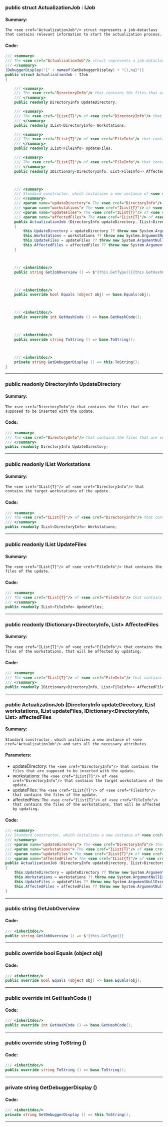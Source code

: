 ### public struct ActualizationJob : IJob 


#### Summary:
```The <see cref="ActualizationJob"/> struct represents a job-dataclass that contains relevant information to start the actualization process.```


#### Code:
```cs
/// <summary>
/// The <see cref="ActualizationJob"/> struct represents a job-dataclass that contains relevant information to start the actualization process.
/// </summary>
[DebuggerDisplay("{" + nameof(GetDebuggerDisplay) + "(),nq}")]
public struct ActualizationJob : IJob
{

	/// <summary>
	/// The <see cref="DirectoryInfo"/> that contains the files that are supposed to be inserted with the update.
	/// </summary>
	public readonly DirectoryInfo UpdateDirectory;

	/// <summary>
	/// The <see cref="IList{T}"/> of <see cref="DirectoryInfo"/> that contains the target workstations of the update.
	/// </summary>
	public readonly IList<DirectoryInfo> Workstations;

	/// <summary>
	/// The <see cref="IList{T}"/> of <see cref="FileInfo"/> that contains the files of the update.
	/// </summary>
	public readonly IList<FileInfo> UpdateFiles;

	/// <summary>
	/// The <see cref="IList{T}"/> of <see cref="FileInfo"/> that contains the files of the workstations, that will be affected by updating.
	/// </summary>
	public readonly IDictionary<DirectoryInfo, List<FileInfo>> AffectedFiles;



	/// <summary>
	/// Standard constructor, which initalizes a new instance of <see cref="ActualizationJob"/> and sets all the necessary attributes.
	/// </summary>
	/// <param name="updateDirectory"> The <see cref="DirectoryInfo"/> that contains the files that are supposed to be inserted with the update. </param>
	/// <param name="workstations"> The <see cref="IList{T}"/> of <see cref="DirectoryInfo"/> that contains the target workstations of the update. </param>
	/// <param name="updateFiles"> The <see cref="IList{T}"/> of <see cref="FileInfo"/> that contains the files of the update. </param>
	/// <param name="affectedFiles"> The <see cref="IList{T}"/> of <see cref="FileInfo"/> that contains the files of the workstations, that will be affected by updating. </param>
	public ActualizationJob (DirectoryInfo updateDirectory, IList<DirectoryInfo> workstations, IList<FileInfo> updateFiles, IDictionary<DirectoryInfo, List<FileInfo>> affectedFiles)
	{
		this.UpdateDirectory = updateDirectory ?? throw new System.ArgumentNullException(nameof(updateDirectory));
		this.Workstations = workstations ?? throw new System.ArgumentNullException(nameof(workstations));
		this.UpdateFiles = updateFiles ?? throw new System.ArgumentNullException(nameof(updateFiles));
		this.AffectedFiles = affectedFiles ?? throw new System.ArgumentNullException(nameof(affectedFiles));
	}



	/// <inheritdoc/>
	public string GetJobOverview () => $"{this.GetType()}{this.GetHashCode()} [updateDir=\"{this.UpdateDirectory}\", workstations=\"{this.Workstations}\"]";



	/// <inheritdoc/>
	public override bool Equals (object obj) => base.Equals(obj);



	/// <inheritdoc/>
	public override int GetHashCode () => base.GetHashCode();



	/// <inheritdoc/>
	public override string ToString () => base.ToString();



	/// <inheritdoc/>
	private string GetDebuggerDisplay () => this.ToString();
}
```

---
### public readonly DirectoryInfo UpdateDirectory 


#### Summary:
```The <see cref="DirectoryInfo"/> that contains the files that are supposed to be inserted with the update.```


#### Code:
```cs
/// <summary>
/// The <see cref="DirectoryInfo"/> that contains the files that are supposed to be inserted with the update.
/// </summary>
public readonly DirectoryInfo UpdateDirectory;
```

---
### public readonly IList<DirectoryInfo> Workstations 


#### Summary:
```The <see cref="IList{T}"/> of <see cref="DirectoryInfo"/> that contains the target workstations of the update.```


#### Code:
```cs
/// <summary>
/// The <see cref="IList{T}"/> of <see cref="DirectoryInfo"/> that contains the target workstations of the update.
/// </summary>
public readonly IList<DirectoryInfo> Workstations;
```

---
### public readonly IList<FileInfo> UpdateFiles 


#### Summary:
```The <see cref="IList{T}"/> of <see cref="FileInfo"/> that contains the files of the update.```


#### Code:
```cs
/// <summary>
/// The <see cref="IList{T}"/> of <see cref="FileInfo"/> that contains the files of the update.
/// </summary>
public readonly IList<FileInfo> UpdateFiles;
```

---
### public readonly IDictionary<DirectoryInfo, List<FileInfo>> AffectedFiles 


#### Summary:
```The <see cref="IList{T}"/> of <see cref="FileInfo"/> that contains the files of the workstations, that will be affected by updating.```


#### Code:
```cs
/// <summary>
/// The <see cref="IList{T}"/> of <see cref="FileInfo"/> that contains the files of the workstations, that will be affected by updating.
/// </summary>
public readonly IDictionary<DirectoryInfo, List<FileInfo>> AffectedFiles;
```

---
### public ActualizationJob (DirectoryInfo updateDirectory, IList<DirectoryInfo> workstations, IList<FileInfo> updateFiles, IDictionary<DirectoryInfo, List<FileInfo>> affectedFiles 


#### Summary:
```Standard constructor, which initalizes a new instance of <see cref="ActualizationJob"/> and sets all the necessary attributes.```

#### Parameters:
- updateDirectory: ```The <see cref="DirectoryInfo"/> that contains the files that are supposed to be inserted with the update.```
- workstations: ```The <see cref="IList{T}"/> of <see cref="DirectoryInfo"/> that contains the target workstations of the update.```
- updateFiles: ```The <see cref="IList{T}"/> of <see cref="FileInfo"/> that contains the files of the update.```
- affectedFiles: ```The <see cref="IList{T}"/> of <see cref="FileInfo"/> that contains the files of the workstations, that will be affected by updating.```


#### Code:
```cs
/// <summary>
/// Standard constructor, which initalizes a new instance of <see cref="ActualizationJob"/> and sets all the necessary attributes.
/// </summary>
/// <param name="updateDirectory"> The <see cref="DirectoryInfo"/> that contains the files that are supposed to be inserted with the update. </param>
/// <param name="workstations"> The <see cref="IList{T}"/> of <see cref="DirectoryInfo"/> that contains the target workstations of the update. </param>
/// <param name="updateFiles"> The <see cref="IList{T}"/> of <see cref="FileInfo"/> that contains the files of the update. </param>
/// <param name="affectedFiles"> The <see cref="IList{T}"/> of <see cref="FileInfo"/> that contains the files of the workstations, that will be affected by updating. </param>
public ActualizationJob (DirectoryInfo updateDirectory, IList<DirectoryInfo> workstations, IList<FileInfo> updateFiles, IDictionary<DirectoryInfo, List<FileInfo>> affectedFiles)
{
	this.UpdateDirectory = updateDirectory ?? throw new System.ArgumentNullException(nameof(updateDirectory));
	this.Workstations = workstations ?? throw new System.ArgumentNullException(nameof(workstations));
	this.UpdateFiles = updateFiles ?? throw new System.ArgumentNullException(nameof(updateFiles));
	this.AffectedFiles = affectedFiles ?? throw new System.ArgumentNullException(nameof(affectedFiles));
}
```

---
### public string GetJobOverview 



#### Code:
```cs
/// <inheritdoc/>
public string GetJobOverview () => $"{this.GetType()}
```

---
### public override bool Equals (object obj) 



#### Code:
```cs
/// <inheritdoc/>
public override bool Equals (object obj) => base.Equals(obj);
```

---
### public override int GetHashCode () 



#### Code:
```cs
/// <inheritdoc/>
public override int GetHashCode () => base.GetHashCode();
```

---
### public override string ToString () 



#### Code:
```cs
/// <inheritdoc/>
public override string ToString () => base.ToString();
```

---
### private string GetDebuggerDisplay () 



#### Code:
```cs
/// <inheritdoc/>
private string GetDebuggerDisplay () => this.ToString();
```

---
